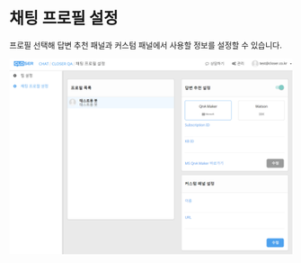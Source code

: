 # 채팅 프로필 설정

프로필 선택해 답변 추천 패널과 커스텀 패널에서 사용할 정보를 설정할 수 있습니다.

![](/assets/chat_profile_setting.png)

